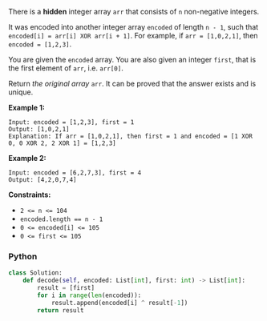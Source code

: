 There is a  **hidden**  integer array  `arr`  that consists of  `n`  non-negative integers.

It was encoded into another integer array  `encoded`  of length  `n - 1`, such that  `encoded[i] = arr[i] XOR arr[i + 1]`. For example, if  `arr = [1,0,2,1]`, then  `encoded = [1,2,3]`.

You are given the  `encoded`  array. You are also given an integer  `first`, that is the first element of  `arr`, i.e.  `arr[0]`.

Return  _the original array_  `arr`. It can be proved that the answer exists and is unique.

**Example 1:**
```
Input: encoded = [1,2,3], first = 1
Output: [1,0,2,1]
Explanation: If arr = [1,0,2,1], then first = 1 and encoded = [1 XOR 0, 0 XOR 2, 2 XOR 1] = [1,2,3]
```

**Example 2:**
```
Input: encoded = [6,2,7,3], first = 4
Output: [4,2,0,7,4]
```

**Constraints:**

-   `2 <= n <= 104`
-   `encoded.length == n - 1`
-   `0 <= encoded[i] <= 105`
-   `0 <= first <= 105`


### Python
```python
class Solution:
    def decode(self, encoded: List[int], first: int) -> List[int]:
        result = [first] 
        for i in range(len(encoded)):
            result.append(encoded[i] ^ result[-1])
        return result
```